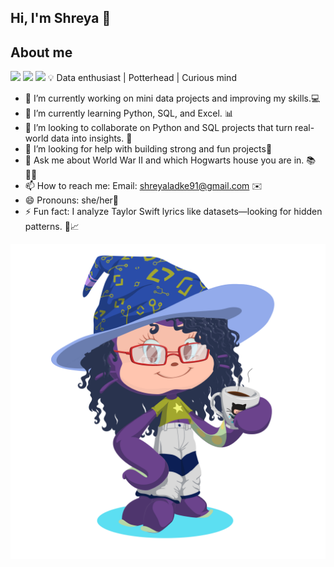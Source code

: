 ## Hi, I'm Shreya 👋

## About me
[![](https://img.shields.io/badge/Python-3776AB.svg?style=for-the-badge&logo=Python&logoColor=white)](#)
[![](https://img.shields.io/badge/MySQL-4479A1.svg?style=for-the-badge&logo=MySQL&logoColor=white)](#)
[![](https://img.shields.io/badge/Data_Analysis-F7DF1E?style=for-the-badge&logo=tableau&logoColor=white)](#)
💡 Data enthusiast | Potterhead | Curious mind


- 🔭 I’m currently working on mini data projects and improving my skills.💻
- 🌱 I’m currently learning Python, SQL, and Excel. 📊
- 👯 I’m looking to collaborate on Python and SQL projects that turn real-world data into insights. 🤝
- 🤔 I’m looking for help with building strong and fun projects🚀
- 💬 Ask me about World War II and which Hogwarts house you are in. 📚🧙‍♀️
- 📫 How to reach me: Email: [shreyaladke91@gmail.com](mailto:shreyaladke91@gmail.com) ✉️
- 😄 Pronouns: she/her🌈
- ⚡ Fun fact: I analyze Taylor Swift lyrics like datasets—looking for hidden patterns. 🎵📈

![My Octocat](my_octocat.png)
